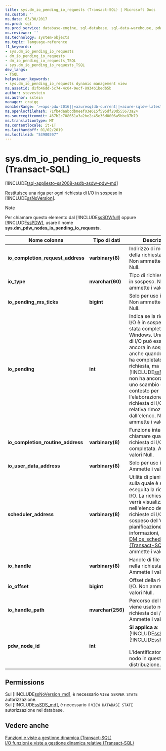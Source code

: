 ```yaml
---
title: sys.dm_io_pending_io_requests (Transact-SQL) | Microsoft Docs
ms.custom: ''
ms.date: 03/30/2017
ms.prod: sql
ms.prod_service: database-engine, sql-database, sql-data-warehouse, pdw
ms.reviewer: ''
ms.technology: system-objects
ms.topic: language-reference
f1_keywords:
- sys.dm_io_pending_io_requests
- dm_io_pending_io_requests
- dm_io_pending_io_requests_TSQL
- sys.dm_io_pending_io_requests_TSQL
dev_langs:
- TSQL
helpviewer_keywords:
- sys.dm_io_pending_io_requests dynamic management view
ms.assetid: d1fb46dd-5c74-4c04-9ecf-8934b1bedb5b
author: stevestein
ms.author: sstein
manager: craigg
monikerRange: '>=aps-pdw-2016||=azuresqldb-current||=azure-sqldw-latest||>=sql-server-2016||=sqlallproducts-allversions||>=sql-server-linux-2017||=azuresqldb-mi-current'
ms.openlocfilehash: 71fb4daabcdb0eef03e615f595df20d555673a24
ms.sourcegitcommit: 467b2c708651a3a2be2c45e36d0006a5bbe87b79
ms.translationtype: MT
ms.contentlocale: it-IT
ms.lasthandoff: 01/02/2019
ms.locfileid: "53980207"
---
```

# <a name="sysdmiopendingiorequests-transact-sql"></a>sys.dm_io_pending_io_requests (Transact-SQL)
[!INCLUDE[tsql-appliesto-ss2008-asdb-asdw-pdw-md](../../includes/tsql-appliesto-ss2008-all-md.md)]

  Restituisce una riga per ogni richiesta di I/O in sospeso in [!INCLUDE[ssNoVersion](../../includes/ssnoversion-md.md)].  
  
> [!NOTE]  
>  Per chiamare questo elemento dal [!INCLUDE[ssSDWfull](../../includes/sssdwfull-md.md)] oppure [!INCLUDE[ssPDW](../../includes/sspdw-md.md)], usare il nome **sys.dm_pdw_nodes_io_pending_io_requests**.  
  
|Nome colonna|Tipo di dati|Descrizione|  
|-----------------|---------------|-----------------|  
|**io_completion_request_address**|**varbinary(8)**|Indirizzo di memoria della richiesta di I/O. Non ammette i valori Null.|  
|**io_type**|**nvarchar(60)**|Tipo di richiesta di I/O in sospeso. Non ammette i valori Null.|  
|**io_pending_ms_ticks**|**bigint**|Solo per uso interno. Non ammette i valori Null.| 
|**io_pending**|**int**|Indica se la richiesta di I/O è in sospeso o è stata completata da Windows. Una richiesta di I/O può essere ancora in sospeso anche quando Windows ha completato la richiesta, ma [!INCLUDE[ssNoVersion](../../includes/ssnoversion-md.md)] non ha ancora eseguito uno scambio di contesto per l'elaborazione della richiesta di I/O e la relativa rimozione dall'elenco. Non ammette i valori Null.|  
|**io_completion_routine_address**|**varbinary(8)**|Funzione interna da chiamare quando la richiesta di I/O viene completata. Ammette i valori Null.|  
|**io_user_data_address**|**varbinary(8)**|Solo per uso interno. Ammette i valori Null.|  
|**scheduler_address**|**varbinary(8)**|Utilità di pianificazione sulla quale è stata eseguita la richiesta di I/O. La richiesta di I/O verrà visualizzata nell'elenco delle richieste di I/O in sospeso dell'utilità di pianificazione. Per altre informazioni, vedere [DM os_schedulers &#40;Transact-SQL&#41;](../../relational-databases/system-dynamic-management-views/sys-dm-os-schedulers-transact-sql.md). Non ammette i valori Null.|  
|**io_handle**|**varbinary(8)**|Handle di file utilizzato nella richiesta di I/O. Ammette i valori Null.|  
|**io_offset**|**bigint**|Offset della richiesta di I/O. Non ammette i valori Null.|  
|**io_handle_path**|**nvarchar(256)**| Percorso del file che viene usato nella richiesta dei / o. Ammette i valori Null.|
|**pdw_node_id**|**int**|**Si applica a**: [!INCLUDE[ssSDWfull](../../includes/sssdwfull-md.md)], [!INCLUDE[ssPDW](../../includes/sspdw-md.md)]<br /><br /> L'identificatore per il nodo in questa distribuzione.|  
  
## <a name="permissions"></a>Permissions  

Sul [!INCLUDE[ssNoVersion_md](../../includes/ssnoversion-md.md)], è necessario `VIEW SERVER STATE` autorizzazione.   
Sul [!INCLUDE[ssSDS_md](../../includes/sssds-md.md)], è necessario il `VIEW DATABASE STATE` autorizzazione nel database.   
  
## <a name="see-also"></a>Vedere anche  
 [Funzioni e viste a gestione dinamica &#40;Transact-SQL&#41;](~/relational-databases/system-dynamic-management-views/system-dynamic-management-views.md)   
 [I/O funzioni e viste a gestione dinamica relative &#40;Transact-SQL&#41;](../../relational-databases/system-dynamic-management-views/i-o-related-dynamic-management-views-and-functions-transact-sql.md)  
  
  


